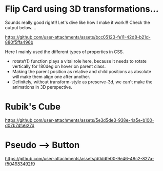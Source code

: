 # Flip Card using 3D transformations...
Sounds really good right!! Let's dive like how I make it work!!!
Check the output below....

https://github.com/user-attachments/assets/bcc05123-fe11-42d8-b21d-880f5ffa496b

Here I mainly used the different types of properties in CSS.
- rotateY() function plays a vital role here, because it needs to rotate vertically for 180deg on hover on parent class.
- Making the parent position as relative and child positions as absolute will make them align one after another.
- Definitely, without transform-style as preserve-3d, we can't make the animations in 3D perspective.

# Rubik's Cube


https://github.com/user-attachments/assets/5e3d5de3-938e-4a5e-b100-d07b74fa627d

# Pseudo --> Button


https://github.com/user-attachments/assets/d0ddfe00-9e46-48c2-827a-f504983492f9

